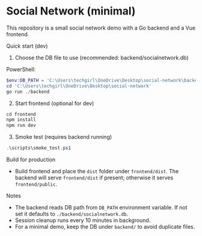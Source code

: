 # Social Network (minimal)

This repository is a small social network demo with a Go backend and a Vue frontend.

Quick start (dev)

1. Choose the DB file to use (recommended: backend/socialnetwork.db)

PowerShell:

```powershell
$env:DB_PATH = 'C:\Users\techgirl\OneDrive\Desktop\social-network\backend\socialnetwork.db'
cd 'C:\Users\techgirl\OneDrive\Desktop\social-network'
go run ./backend
```

2. Start frontend (optional for dev)

```powershell
cd frontend
npm install
npm run dev
```

3. Smoke test (requires backend running)

```powershell
.\scripts\smoke_test.ps1
```

Build for production

- Build frontend and place the `dist` folder under `frontend/dist`. The backend will serve `frontend/dist` if present; otherwise it serves `frontend/public`.

Notes

- The backend reads DB path from `DB_PATH` environment variable. If not set it defaults to `./backend/socialnetwork.db`.
- Session cleanup runs every 10 minutes in background.
- For a minimal demo, keep the DB under `backend/` to avoid duplicate files.
